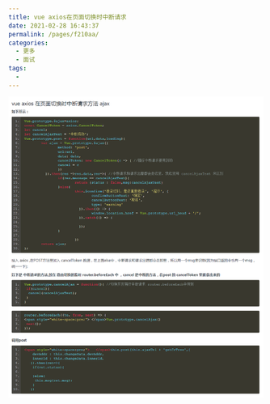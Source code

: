 ```yaml
---
title: vue axios在页面切换时中断请求
date: 2021-02-28 16:43:37
permalink: /pages/f210aa/
categories:
  - 更多
  - 面试
tags:
  - 
---
```

<!--
 * @Description: new file
 * @Autor: zhan
 * @Date: 2021-02-28 16:43:37
 * @LastEditors: zhan
 * @LastEditTime: 2021-02-28 16:45:50
-->
![](https://raw.githubusercontent.com/21haoxingxiu/picture/master/blog/20210228164245.png)